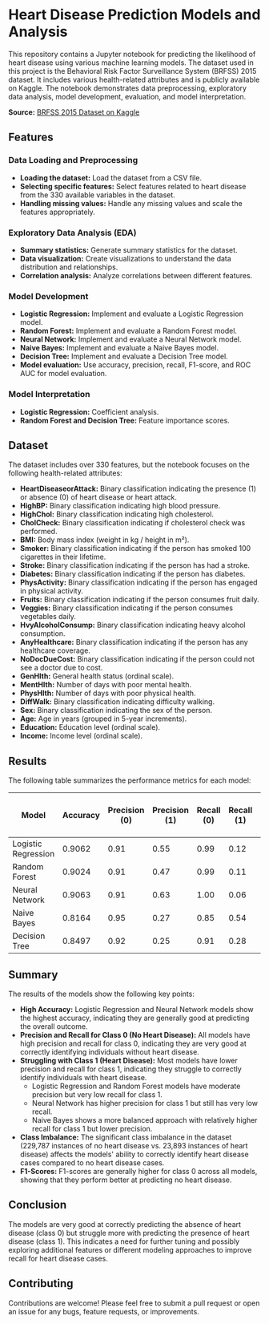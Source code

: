 # Heart Disease Prediction Models and Analysis
This repository contains a Jupyter notebook for predicting the likelihood of heart disease using various machine learning models. The dataset used in this project is the Behavioral Risk Factor Surveillance System (BRFSS) 2015 dataset. It includes various health-related attributes and is publicly available on Kaggle. The notebook demonstrates data preprocessing, exploratory data analysis, model development, evaluation, and model interpretation.

**Source:** [BRFSS 2015 Dataset on Kaggle](https://www.kaggle.com/datasets/cdc/behavioral-risk-factor-surveillance-system/data)

## Features
### Data Loading and Preprocessing
- **Loading the dataset:** Load the dataset from a CSV file.
- **Selecting specific features:** Select features related to heart disease from the 330 available variables in the dataset.
- **Handling missing values:** Handle any missing values and scale the features appropriately.

### Exploratory Data Analysis (EDA)
- **Summary statistics:** Generate summary statistics for the dataset.
- **Data visualization:** Create visualizations to understand the data distribution and relationships.
- **Correlation analysis:** Analyze correlations between different features.

### Model Development
- **Logistic Regression:** Implement and evaluate a Logistic Regression model.
- **Random Forest:** Implement and evaluate a Random Forest model.
- **Neural Network:** Implement and evaluate a Neural Network model.
- **Naive Bayes:** Implement and evaluate a Naive Bayes model.
- **Decision Tree:** Implement and evaluate a Decision Tree model.
- **Model evaluation:** Use accuracy, precision, recall, F1-score, and ROC AUC for model evaluation.

### Model Interpretation
- **Logistic Regression:** Coefficient analysis.
- **Random Forest and Decision Tree:** Feature importance scores.

## Dataset
The dataset includes over 330 features, but the notebook focuses on the following health-related attributes:
- **HeartDiseaseorAttack:** Binary classification indicating the presence (1) or absence (0) of heart disease or heart attack.
- **HighBP:** Binary classification indicating high blood pressure.
- **HighChol:** Binary classification indicating high cholesterol.
- **CholCheck:** Binary classification indicating if cholesterol check was performed.
- **BMI:** Body mass index (weight in kg / height in m²).
- **Smoker:** Binary classification indicating if the person has smoked 100 cigarettes in their lifetime.
- **Stroke:** Binary classification indicating if the person has had a stroke.
- **Diabetes:** Binary classification indicating if the person has diabetes.
- **PhysActivity:** Binary classification indicating if the person has engaged in physical activity.
- **Fruits:** Binary classification indicating if the person consumes fruit daily.
- **Veggies:** Binary classification indicating if the person consumes vegetables daily.
- **HvyAlcoholConsump:** Binary classification indicating heavy alcohol consumption.
- **AnyHealthcare:** Binary classification indicating if the person has any healthcare coverage.
- **NoDocDueCost:** Binary classification indicating if the person could not see a doctor due to cost.
- **GenHlth:** General health status (ordinal scale).
- **MentHlth:** Number of days with poor mental health.
- **PhysHlth:** Number of days with poor physical health.
- **DiffWalk:** Binary classification indicating difficulty walking.
- **Sex:** Binary classification indicating the sex of the person.
- **Age:** Age in years (grouped in 5-year increments).
- **Education:** Education level (ordinal scale).
- **Income:** Income level (ordinal scale).

## Results
The following table summarizes the performance metrics for each model:

| Model               | Accuracy | Precision (0) | Precision (1) | Recall (0) | Recall (1) | F1-score (0) | F1-score (1) | Macro Avg Precision | Macro Avg Recall | Macro Avg F1-score | Weighted Avg Precision | Weighted Avg Recall | Weighted Avg F1-score |
|---------------------|----------|---------------|---------------|------------|------------|--------------|--------------|----------------------|------------------|-------------------|------------------------|----------------------|----------------------|
| Logistic Regression | 0.9062   | 0.91          | 0.55          | 0.99       | 0.12       | 0.95         | 0.20         | 0.73                 | 0.56             | 0.57              | 0.88                   | 0.91                 | 0.88                 |
| Random Forest       | 0.9024   | 0.91          | 0.47          | 0.99       | 0.11       | 0.95         | 0.18         | 0.69                 | 0.55             | 0.56              | 0.87                   | 0.90                 | 0.87                 |
| Neural Network      | 0.9063   | 0.91          | 0.63          | 1.00       | 0.06       | 0.95         | 0.11         | 0.77                 | 0.53             | 0.53              | 0.88                   | 0.91                 | 0.87                 |
| Naive Bayes         | 0.8164   | 0.95          | 0.27          | 0.85       | 0.54       | 0.89         | 0.36         | 0.61                 | 0.69             | 0.63              | 0.88                   | 0.82                 | 0.84                 |
| Decision Tree       | 0.8497   | 0.92          | 0.25          | 0.91       | 0.28       | 0.92         | 0.26         | 0.59                 | 0.59             | 0.59              | 0.86                   | 0.85                 | 0.85                 |

## Summary
The results of the models show the following key points:
- **High Accuracy:** Logistic Regression and Neural Network models show the highest accuracy, indicating they are generally good at predicting the overall outcome.
- **Precision and Recall for Class 0 (No Heart Disease):** All models have high precision and recall for class 0, indicating they are very good at correctly identifying individuals without heart disease.
- **Struggling with Class 1 (Heart Disease):** Most models have lower precision and recall for class 1, indicating they struggle to correctly identify individuals with heart disease.
  - Logistic Regression and Random Forest models have moderate precision but very low recall for class 1.
  - Neural Network has higher precision for class 1 but still has very low recall.
  - Naive Bayes shows a more balanced approach with relatively higher recall for class 1 but lower precision.
- **Class Imbalance:** The significant class imbalance in the dataset (229,787 instances of no heart disease vs. 23,893 instances of heart disease) affects the models' ability to correctly identify heart disease cases compared to no heart disease cases.
- **F1-Scores:** F1-scores are generally higher for class 0 across all models, showing that they perform better at predicting no heart disease.

## Conclusion
The models are very good at correctly predicting the absence of heart disease (class 0) but struggle more with predicting the presence of heart disease (class 1). This indicates a need for further tuning and possibly exploring additional features or different modeling approaches to improve recall for heart disease cases.

## Contributing
Contributions are welcome! Please feel free to submit a pull request or open an issue for any bugs, feature requests, or improvements.
